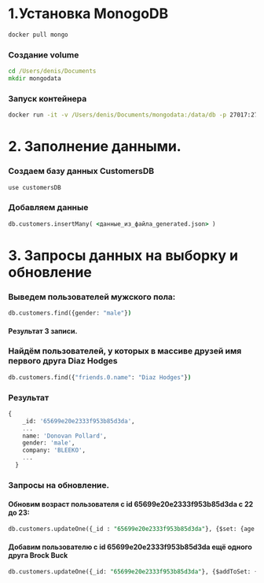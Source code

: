 # 1.Установка MonogoDB
```cmd
docker pull mongo
```
### Создание volume
```cmd
cd /Users/denis/Documents
mkdir mongodata
```
### Запуск контейнера
```cmd
docker run -it -v /Users/denis/Documents/mongodata:/data/db -p 27017:27017 --name mongodb -d mongo
```

# 2. Заполнение данными.

### Создаем базу данных CustomersDB
```cmd
use customersDB
```
### Добавляем данные 
```cmd
db.customers.insertMany( <данные_из_файла_generated.json> )
```

# 3. Запросы данных на выборку и обновление

### Выведем пользователей мужского пола:
```cmd
db.customers.find({gender: "male"})
```
#### Результат 3 записи.

### Найдём пользователей, у которых в массиве друзей имя первого друга Diaz Hodges
```cmd
db.customers.find({"friends.0.name": "Diaz Hodges"})
```
### Результат
```sql
{
    _id: '65699e20e2333f953b85d3da',
    ...
    name: 'Donovan Pollard',
    gender: 'male',
    company: 'BLEEKO',
    ...
  }
```

### Запросы на обновление.

#### Обновим возраст пользователя с id 65699e20e2333f953b85d3da с 22 до 23:
```sql
db.customers.updateOne({_id : "65699e20e2333f953b85d3da"}, {$set: {age : 23}})
```
#### Добавим пользователю с id 65699e20e2333f953b85d3da ещё одного друга Brock Buck
```sql
db.customers.updateOne({_id: "65699e20e2333f953b85d3da"}, {$addToSet: {friends: { id: "65699e209efc374cf54f7706", name: "Shirley Buckner" }}})
```

